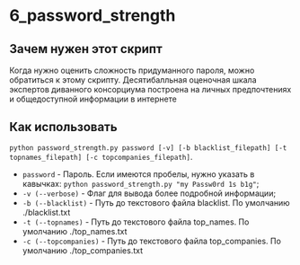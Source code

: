 # 6_password_strength
## Зачем нужен этот скрипт
Когда нужно оценить сложность придуманного пароля, можно обратиться к этому скрипту.
Десятибалльная оценочная шкала экспертов диванного консорциума построена на личных предпочтениях и общедоступной информации в интернете

## Как использовать 
`python password_strength.py password [-v] [-b blacklist_filepath] [-t topnames_filepath] [-c topcompanies_filepath]`.
- `password` - Пароль. Если имеются пробелы, нужно указать в кавычках: `python password_strength.py "my Passw0rd 1s b1g"`;
- `-v (--verbose)` - Флаг для вывода более подробной информации;
- `-b (--blacklist)` - Путь до текстового файла blacklist. По умолчанию ./blacklist.txt
- `-t (--topnames)` - Путь до текстового файла top\_names. По умолчанию ./top_names.txt
- `-c (--topcompanies)` - Путь до текстового файла top\_companies. По умолчанию ./top_companies.txt